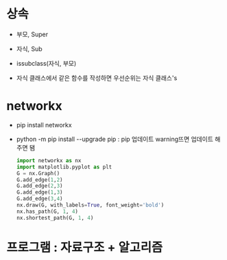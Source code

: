 # 상속

- 부모, Super
- 자식, Sub

- issubclass(자식, 부모)
- 자식 클래스에서 같은 함수를 작성하면 우선순위는 자식 클래스's

# networkx

- pip install networkx

- python -m pip install --upgrade pip : pip 업데이트 warning뜨면 업데이트 해주면 됌

  ```python
  import networkx as nx
  import matplotlib.pyplot as plt
  G = nx.Graph()
  G.add_edge(1,2)
  G.add_edge(2,3)
  G.add_edge(1,3)
  G.add_edge(3,4)
  nx.draw(G, with_labels=True, font_weight='bold')
  nx.has_path(G, 1, 4)
  nx.shortest_path(G, 1, 4)
  ```

  

# 프로그램 : 자료구조 + 알고리즘